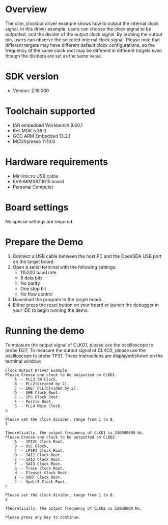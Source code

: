 Overview
========
The ccm_clockout driver example shows how to output the internal clock signal. In this driver example, users can choose
the clock signal to be outputted, and the divider of the output clock signal. By probing the output pin, users can
observe the selected internal clock signal.
Please note that different targets may have different default clock configurations, so the frequency of the same clock
root may be different in different targets even though the dividers are set as the same value.

SDK version
===========
- Version: 2.16.000

Toolchain supported
===================
- IAR embedded Workbench  9.60.1
- Keil MDK  5.39.0
- GCC ARM Embedded  13.2.1
- MCUXpresso  11.10.0

Hardware requirements
=====================
- Mini/micro USB cable
- EVK-MIMXRT1015 board
- Personal Computer

Board settings
==============
No special settings are required.

Prepare the Demo
================
1.  Connect a USB cable between the host PC and the OpenSDA USB port on the target board. 
2.  Open a serial terminal with the following settings:
    - 115200 baud rate
    - 8 data bits
    - No parity
    - One stop bit
    - No flow control
3.  Download the program to the target board.
4.  Either press the reset button on your board or launch the debugger in your IDE to begin running the demo.

Running the demo
================
To measure the output signal of CLKO1, please use the oscilloscope to probe D27;
To measure the output signal of CLKO2, please use the oscilloscope to probe TP31.
These instructions are displayed/shown on the terminal window:
~~~~~~~~~~~~~~~~~~~~~~~~~~~~~~~~~~~
Clock Output Driver Example.
Please Choose one clock to be outputted on CLKO1.
	A -- PLL3 SW Clock.
	B -- PLL2(divided by 2).
	C -- ENET PLL(divided by 2).
	D -- AHB Clock Root.
	E -- IPG Clock Root.
	F -- Perclk Root.
	G -- PLL4 Main Clock.
a

Please set the clock divider, range from 1 to 8.
1

Theoretically, the output frequency of CLKO1 is 240000000 Hz.
Please Choose one clock to be outputted on CLKO2.
	A -- IPI2C Clock Root.
	B -- OSC Clock.
	C -- LPSPI Clock Root.
	D -- SAI1 Clock Root.
	E -- SAI2 Clock Root.
	F -- SAI3 Clock Root.
	G -- Trace Clock Root.
	H -- Flexspi Clock Root.
	I -- UART Clock Root.
	J -- Spdif0 Clock Root.
c

Please set the clock divider, range from 1 to 8.
2

Theoretically, the output frequency of CLKO2 is 52800000 Hz.

Please press any key to continue.
~~~~~~~~~~~~~~~~~~~~~~~~~~~~~~~~~~~
